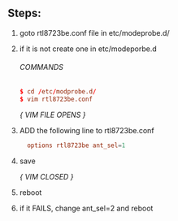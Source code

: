 ## Steps:
1. goto rtl8723be.conf file in etc/modeprobe.d/
2. if it is not create one in etc/modeporbe.d

    ###### COMMANDS
    ```conf
    $ cd /etc/modprobe.d/
    $ vim rtl8723be.conf
    ```
    *{ VIM FILE OPENS }*

3. ADD the following line to rtl8723be.conf
    ```conf
      options rtl8723be ant_sel=1
    ```

4. save

    *{ VIM CLOSED }*

5. reboot
6. if it FAILS, change ant_sel=2 and reboot
